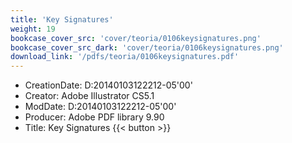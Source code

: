 ```yaml
---
title: 'Key Signatures'
weight: 19
bookcase_cover_src: 'cover/teoria/0106keysignatures.png'
bookcase_cover_src_dark: 'cover/teoria/0106keysignatures.png'
download_link: '/pdfs/teoria/0106keysignatures.pdf'
---
```


- CreationDate: D:20140103122212-05'00'
- Creator: Adobe Illustrator CS5.1
- ModDate: D:20140103122212-05'00'
- Producer: Adobe PDF library 9.90
- Title: Key Signatures
{{< button >}}
